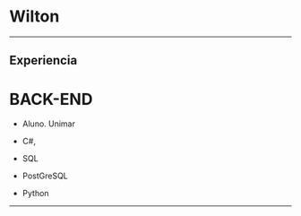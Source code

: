 # Wilton

---

## Experiencia

# BACK-END

- Aluno. Unimar
 
- C#, 

- SQL
 
- PostGreSQL

- Python

---